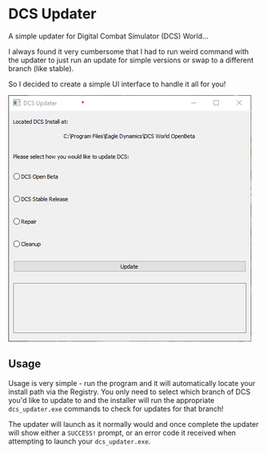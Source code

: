 # DCS Updater

A simple updater for Digital Combat Simulator (DCS) World...

I always found it very cumbersome that I had to run weird command with the updater to just run an update for simple versions or swap to a different branch (like stable).

So I decided to create a simple UI interface to handle it all for you!

![DCS Updater](./docs/dcs-updater.png)

## Usage

Usage is very simple - run the program and it will automatically locate your install path via the Registry. You only need to select which branch of DCS you'd like to update to and the installer will run the appropriate `dcs_updater.exe` commands to check for updates for that branch!

The updater will launch as it normally would and once complete the updater will show either a `SUCCESS!` prompt, or an error code it received when attempting to launch your `dcs_updater.exe`.